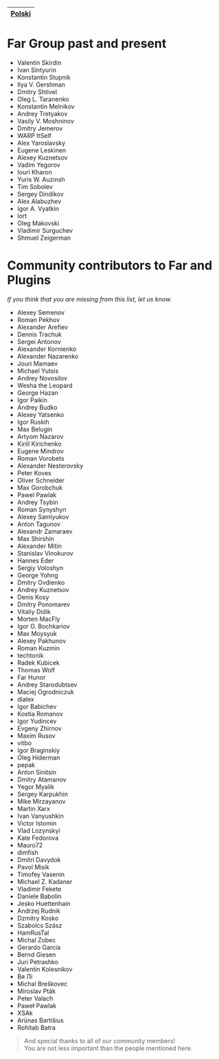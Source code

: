﻿|[Polski](CONTRIBUTORS-PL.md)|
|-|

# Far Group past and present
* Valentin Skirdin
* Ivan Sintyurin
* Konstantin Stupnik
* Ilya V. Gershman
* Dmitry Shtivel
* Oleg L. Taranenko
* Konstantin Melnikov
* Andrey Tretyakov
* Vasily V. Moshninov
* Dmitry Jemerov
* WARP ItSelf
* Alex Yaroslavsky
* Eugene Leskinen
* Alexey Kuznetsov
* Vadim Yegorov
* Iouri Kharon
* Yuris W. Auzinsh
* Tim Sobolev
* Sergey Dindikov
* Alex Alabuzhev
* Igor A. Vyatkin
* lort
* Oleg Makovski
* Vladimir Surguchev
* Shmuel Zeigerman

# Community contributors to Far and Plugins
*If you think that you are missing from this list, let us know.*

* Alexey Semenov
* Roman Pekhov
* Alexander Arefiev
* Dennis Trachuk
* Sergei Antonov
* Alexander Kornienko
* Alexander Nazarenko
* Jouri Mamaev
* Michael Yutsis
* Andrey Novosilov
* Wesha the Leopard
* George Hazan
* Igor Paikin
* Andrey Budko
* Alexey Yatsenko
* Igor Ruskih
* Max Belugin
* Artyom Nazarov
* Kirill Kirichenko
* Eugene Mindrov
* Roman Vorobets
* Alexander Nesterovsky
* Peter Koves
* Oliver Schneider
* Max Gorobchuk
* Pawel Pawlak
* Andrey Tsybin
* Roman Synyshyn
* Alexey Samlyukov
* Anton Tagunov
* Alexandr Zamaraev
* Max Shirshin
* Alexander Mitin
* Stanislav Vinokurov
* Hannes Eder
* Sergiy Voloshyn
* George Yohng
* Dmitry Ovdienko
* Andrey Kuznetsov
* Denis Kosy
* Dmitry Ponomarev
* Vitaliy Didik
* Morten MacFly
* Igor O. Bochkariov
* Max Moysyuk
* Alexey Pakhunov
* Roman Kuzmin
* techtonik
* Radek Kubicek
* Thomas Wolf
* Far Hunor
* Andrey Starodubtsev
* Maciej Ogrodniczuk
* dialex
* Igor Babichev
* Kostia Romanov
* Igor Yudincev
* Evgeny Zhirnov
* Maxim Rusov
* vitbo
* Igor Braginskiy
* Oleg Hiderman
* pepak
* Anton Sinitsin
* Dmitry Atamanov
* Yegor Myalik
* Sergey Karpukhin
* Mike Mirzayanov
* Martin Xarx
* Ivan Vanyushkin
* Victor Istomin
* Vlad Lozynskyi
* Kate Fedorova
* Mauro72
* dimfish
* Dmitri Davydok
* Pavol Misik
* Timofey Vasenin
* Michael Z. Kadaner
* Vladimir Fekete
* Daniele Babolin
* Jesko Huettenhain
* Andrzej Rudnik
* Dzmitry Kosko
* Szabolcs Szász
* HamRusTal
* Michal Zobec
* Gerardo Garcia
* Bernd Giesen
* Juri Petrashko
* Valentіn Kolesnіkov
* Вя Лi
* Michal Breškovec
* Miroslav Pták
* Peter Valach
* Paweł Pawlak
* XSAk
* Arūnas Bartišius
* Rohitab Batra
 
> And special thanks to all of our community members!  
> You are not less important than the people mentioned here.
